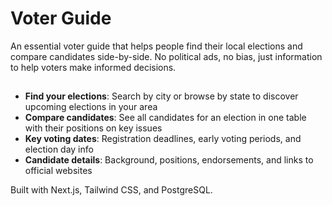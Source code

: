 # Voter Guide

An essential voter guide that helps people find their local elections and compare candidates side-by-side. No political ads, no bias, just information to help voters make informed decisions.

##

- **Find your elections**: Search by city or browse by state to discover upcoming elections in your area
- **Compare candidates**: See all candidates for an election in one table with their positions on key issues
- **Key voting dates**: Registration deadlines, early voting periods, and election day info
- **Candidate details**: Background, positions, endorsements, and links to official websites

Built with Next.js, Tailwind CSS, and PostgreSQL.
